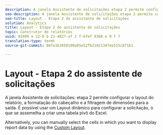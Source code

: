 ```yaml
---
description: A janela Assistente de solicitações etapa 2 permite configurar o layout do relatório, a formatação do cabeçalho e a filtragem de dimensões para a saída. É possível usar um Layout dinâmico para configurar a solicitação, o que se assemelha a criar uma tabela pivô do Excel.
seo-description: A janela Assistente de solicitações etapa 2 permite configurar o layout do relatório, a formatação do cabeçalho e a filtragem de dimensões para a saída. É possível usar um Layout dinâmico para configurar a solicitação, o que se assemelha a criar uma tabela pivô do Excel.
seo-title: Layout - Etapa 2 do assistente de solicitações
solution: Analytics
title: Layout - Etapa 2 do assistente de solicitações
topic: Construtor de relatórios
uuid: 92409 e 22-8 b 21-4827-af 2 f-bfef 8368 e 0 f 7
translation-type: tm+mt
source-git-commit: 86fe1b3650100a05e52fb2102134fee515c871b1

---
```



# Layout - Etapa 2 do assistente de solicitações

A janela Assistente de solicitações: etapa 2 permite configurar o layout do relatório, a formatação do cabeçalho e a filtragem de dimensões para a saída. É possível usar um Layout dinâmico para configurar a solicitação, o que se assemelha a criar uma tabela pivô do Excel.

Alternatively, you can manually select the cells in which you want to display report data by using the [Custom Layout](../../../analyze/report-builder/layout/configure-the-custom-layout.md#concept_F711B12D6BE74F4880E5F596C2848183).
